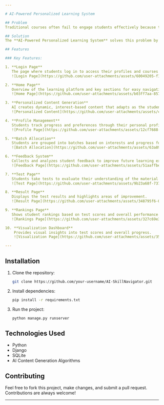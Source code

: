 ```yaml
---

# AI-Powered Personalized Learning System

## Problem
Traditional courses often fail to engage students effectively because the content is generic and not tailored to their specific needs or interests. This leads to disengagement and reduced learning outcomes. There is a need for a dynamic and personalized learning experience that adapts to individual preferences, making learning more relevant and motivating for students.

## Solution
The **AI-Powered Personalized Learning System** solves this problem by using AI to generate personalized content based on each student's interests. This makes learning more engaging and relevant. The system adapts in real-time, ensuring that students are always learning through content that aligns with their preferences and needs. Additionally, features like feedback collection, performance visualization, and batch allocation help students track their progress, while the system adjusts to improve their learning journey.

## Features

### Key Features:

1. **Login Page**  
   The page where students log in to access their profiles and courses.  
   ![Login Page](https://github.com/user-attachments/assets/60049205-f1d3-46ac-bbe6-6a382e64c3f6)

2. **Home Page**  
   Overview of the learning platform and key sections for easy navigation.  
   ![Home Page](https://github.com/user-attachments/assets/b03ff7aa-8578-43c4-bcb2-344c59029814)

3. **Personalized Content Generation**  
   AI creates dynamic, interest-based content that adapts as the student progresses.  
   ![Personalized Content](https://github.com/user-attachments/assets/c9f06b7d-984f-471c-8ab0-ccb496236966)

4. **Profile Management**  
   Students track progress and preferences through their personal profiles.  
   ![Profile Page](https://github.com/user-attachments/assets/12cf7688-1b75-4e7a-99f1-fa1ba431111d)

5. **Batch Allocation**  
   Students are grouped into batches based on interests and progress for targeted learning.  
   ![Batch Allocation](https://github.com/user-attachments/assets/63a89f9e-2924-48c9-b67c-5b8cd97d5c84)

6. **Feedback System**  
   Collects and analyzes student feedback to improve future learning experiences.  
   ![Feedback Page](https://github.com/user-attachments/assets/51aaffbe-9fad-4b57-b6f8-5e354355f168)

7. **Test Page**  
   Students take tests to evaluate their understanding of the material.  
   ![Test Page](https://github.com/user-attachments/assets/9b23a68f-7372-402a-b720-a733a7bedbd2)

8. **Result Page**  
   Displays the test results and highlights areas of improvement.  
   ![Result Page](https://github.com/user-attachments/assets/348795f6-0a20-4b1c-adad-ff8d663cfd47)

9. **Rankings Page**  
   Shows student rankings based on test scores and overall performance.  
   ![Rankings Page](https://github.com/user-attachments/assets/327c69e3-197f-4162-ab12-74928be5542a)

10. **Visualization Dashboard**  
    Provides visual insights into test scores and overall progress.  
    ![Visualization Page](https://github.com/user-attachments/assets/35971dee-039b-4129-bb62-ae9f2e3a2ab0)

---
```


## Installation

1. Clone the repository:
   ```bash
   git clone https://github.com/your-username/AI-SkillNavigator.git
   ```
2. Install dependencies:
   ```bash
   pip install -r requirements.txt
   ```
3. Run the project:
   ```bash
   python manage.py runserver
   ```

## Technologies Used
- Python
- Django
- SQLite
- AI Content Generation Algorithms

## Contributing
Feel free to fork this project, make changes, and submit a pull request. Contributions are always welcome!

---
